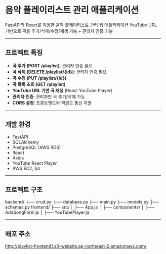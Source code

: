 # 음악 플레이리스트 관리 애플리케이션

FastAPI와 React를 이용한 음악 플레이리스트 관리 웹 애플리케이션
YouTube URL 기반으로 곡을 추가/삭제/수정/재생 가능 + 관리자 인증 기능

---

## 프로젝트 특징

- **곡 추가 (POST /playlist)**: 관리자 인증 필요
- **곡 삭제 (DELETE /playlist/{id})**: 관리자 인증 필요 
- **곡 수정 (PUT /playlist/{id})**
- **곡 목록 조회 (GET /playlist)**
- **YouTube URL 기반 곡 재생** (React YouTube Player)
- **관리자 인증**: 관리자만 곡 추가/삭제 가능
- **CORS 설정**: 프론트엔드와 백엔드 통신 지원

---

## 개발 환경

- FastAPI
- SQLAlchemy
- PostgreSQL (AWS RDS)
- React
- Axios
- YouTube React Player
- AWS EC2, S3

---

## 프로젝트 구조
  backend/
  ├── crud.py
  ├── database.py
  ├── main.py
  ├── models.py
  ├── schemas.py
  frontend/
  ├── src/
  │ ├── App.js
  │ ├── components/
  │ ├── AddSongForm.js
  │ ├── YouTubePlayer.js

---

## 배포 주소
http://playlist-frontend1.s3-website.ap-northeast-2.amazonaws.com/